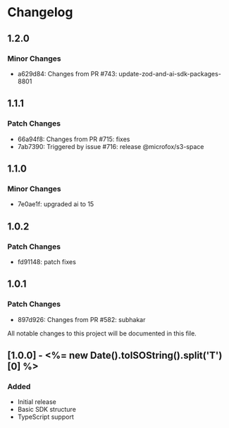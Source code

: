 # Changelog

## 1.2.0

### Minor Changes

- a629d84: Changes from PR #743: update-zod-and-ai-sdk-packages-8801

## 1.1.1

### Patch Changes

- 66a94f8: Changes from PR #715: fixes
- 7ab7390: Triggered by issue #716: release @microfox/s3-space

## 1.1.0

### Minor Changes

- 7e0ae1f: upgraded ai to 15

## 1.0.2

### Patch Changes

- fd91148: patch fixes

## 1.0.1

### Patch Changes

- 897d926: Changes from PR #582: subhakar

All notable changes to this project will be documented in this file.

## [1.0.0] - <%= new Date().toISOString().split('T')[0] %>

### Added

- Initial release
- Basic SDK structure
- TypeScript support

<!-- Add your changes here using this format:

## [1.1.0] - YYYY-MM-DD

### Added
- New feature

### Changed
- Updated feature

### Fixed
- Bug fix

### Removed
- Deprecated feature
-->
